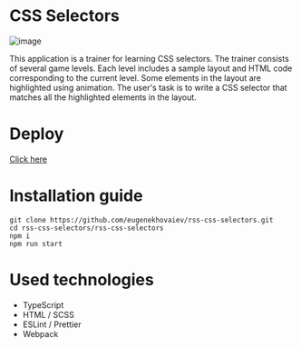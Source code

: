 # CSS Selectors
![image](https://github.com/eugenekhovaiev/rss-css-selectors/assets/108813884/6b48aead-6712-4d13-8a22-e6b62bd5ce03)

This application is a trainer for learning CSS selectors. The trainer consists of several game levels. Each level includes a sample layout and HTML code corresponding to the current level. Some elements in the layout are highlighted using animation. The user's task is to write a CSS selector that matches all the highlighted elements in the layout.
# Deploy
[Click here](https://rss-css-selectors--khovaiev-rss-css-selectors.netlify.app/dist/)
# Installation guide
```
git clone https://github.com/eugenekhovaiev/rss-css-selectors.git
cd rss-css-selectors/rss-css-selectors
npm i
npm run start
```
# Used technologies
- TypeScript
- HTML / SCSS
- ESLint / Prettier
- Webpack
